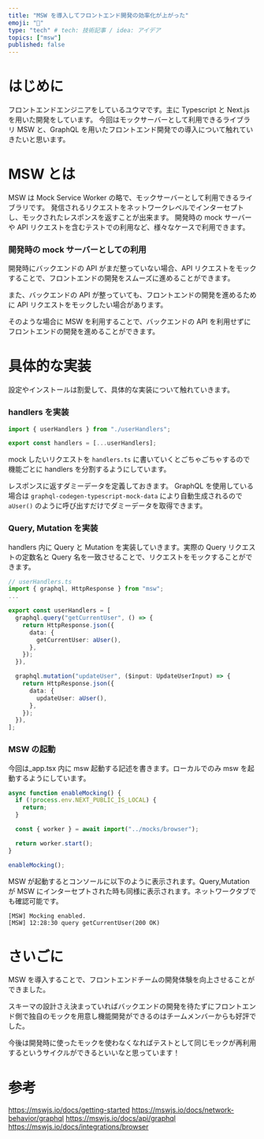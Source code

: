 ```yaml
---
title: "MSW を導入してフロントエンド開発の効率化が上がった"
emoji: "🦁"
type: "tech" # tech: 技術記事 / idea: アイデア
topics: ["msw"]
published: false
---
```


# はじめに

フロントエンドエンジニアをしているユウマです。主に Typescript と Next.js を用いた開発をしています。
今回はモックサーバーとして利用できるライブラリ MSW と、GraphQL を用いたフロントエンド開発での導入について触れていきたいと思います。

# MSW とは

MSW は Mock Service Worker の略で、モックサーバーとして利用できるライブラリです。
発信されるリクエストをネットワークレベルでインターセプトし、モックされたレスポンスを返すことが出来ます。
開発時の mock サーバーや API リクエストを含むテストでの利用など、様々なケースで利用できます。

### 開発時の mock サーバーとしての利用

開発時にバックエンドの API がまだ整っていない場合、API リクエストをモックすることで、フロントエンドの開発をスムーズに進めることができます。

また、バックエンドの API が整っていても、フロントエンドの開発を進めるために API リクエストをモックしたい場合があります。

そのような場合に MSW を利用することで、バックエンドの API を利用せずにフロントエンドの開発を進めることができます。

# 具体的な実装

設定やインストールは割愛して、具体的な実装について触れていきます。

### handlers を実装

```ts
import { userHandlers } from "./userHandlers";

export const handlers = [...userHandlers];
```

mock したいリクエストを `handlers.ts` に書いていくとごちゃごちゃするので機能ごとに handlers を分割するようにしています。

レスポンスに返すダミーデータを定義しておきます。
GraphQL を使用している場合は `graphql-codegen-typescript-mock-data` により自動生成されるので `aUser()` のように呼び出すだけでダミーデータを取得できます。

### Query, Mutation を実装

handlers 内に Query と Mutation を実装していきます。実際の Query リクエストの定数名と Query 名を一致させることで、リクエストをモックすることができます。

```ts
// userHandlers.ts
import { graphql, HttpResponse } from "msw";
...

export const userHandlers = [
  graphql.query("getCurrentUser", () => {
    return HttpResponse.json({
      data: {
        getCurrentUser: aUser(),
      },
    });
  }),

  graphql.mutation("updateUser", ($input: UpdateUserInput) => {
    return HttpResponse.json({
      data: {
        updateUser: aUser(),
      },
    });
  }),
];
```

### MSW の起動

今回は\_app.tsx 内に msw 起動する記述を書きます。ローカルでのみ msw を起動するようにしています。

```ts
async function enableMocking() {
  if (!process.env.NEXT_PUBLIC_IS_LOCAL) {
    return;
  }

  const { worker } = await import("../mocks/browser");

  return worker.start();
}

enableMocking();
```

MSW が起動するとコンソールに以下のように表示されます。Query,Mutation が MSW にインターセプトされた時も同様に表示されます。ネットワークタブでも確認可能です。

```
[MSW] Mocking enabled.
[MSW] 12:28:30 query getCurrentUser(200 OK)
```

# さいごに

MSW を導入することで、フロントエンドチームの開発体験を向上させることができました。

スキーマの設計さえ決まっていればバックエンドの開発を待たずにフロントエンド側で独自のモックを用意し機能開発ができるのはチームメンバーからも好評でした。

今後は開発時に使ったモックを使わなくなればテストとして同じモックが再利用するというサイクルができるといいなと思っています！

# 参考

https://mswjs.io/docs/getting-started
https://mswjs.io/docs/network-behavior/graphql
https://mswjs.io/docs/api/graphql
https://mswjs.io/docs/integrations/browser

